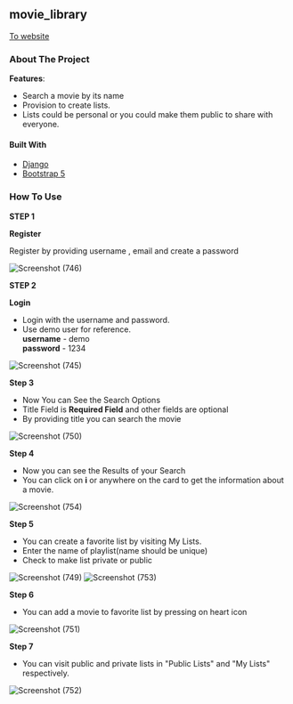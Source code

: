 
<h2>movie_library</h2>

<a href="https://aomine53-movie-library.herokuapp.com/">To website</a>

### About The Project

**Features**:

- Search a movie by its name
- Provision to create lists. 
- Lists could be personal or you could make them
  public to share with everyone.

#### Built With

- [Django](https://www.djangoproject.com)
- [Bootstrap 5](https://getbootstrap.com)

<!-- USAGE EXAMPLES -->

### How To Use

**STEP 1**

**Register**

Register by providing username , email and create a password  <br>

![Screenshot (746)](https://user-images.githubusercontent.com/55163186/195231103-64003b86-15cd-4a53-837b-25bee1bc9a9e.png)



**STEP 2**

**Login**
- Login with the username and password.
- Use demo user for reference. <br>
 **username** - demo <br>
**password** - 1234

![Screenshot (745)](https://user-images.githubusercontent.com/55163186/195231263-c8a28c0d-b795-45a7-85de-9a4ca611f8a0.png)



**Step 3**
- Now You can See the Search Options
- Title Field is **Required Field** and other fields are optional
- By providing title you can search the movie

![Screenshot (750)](https://user-images.githubusercontent.com/55163186/195231389-750142bb-70a5-4846-bd88-60bec192e53f.png)



**Step 4**
- Now you can see the Results of your Search
- You can click on **i** or anywhere on the card to get the information about a movie.

![Screenshot (754)](https://user-images.githubusercontent.com/55163186/195231434-b65ac685-110f-493e-8c1b-f987faf611de.png)


**Step 5**
- You can create a favorite list by visiting My Lists.   
- Enter the name of playlist(name should be unique)
- Check to make list private or public

![Screenshot (749)](https://user-images.githubusercontent.com/55163186/195232373-eed54975-74a0-434d-96ea-ccf968d7ebc6.png)
![Screenshot (753)](https://user-images.githubusercontent.com/55163186/195232338-76bdfbb3-6997-48bb-a2fb-7b526642b7f1.png)


**Step 6**
- You can add a movie to favorite list by pressing on heart icon

![Screenshot (751)](https://user-images.githubusercontent.com/55163186/195232171-0b085e93-75e0-41cd-844b-06a39645e7b0.png)



**Step 7**
- You can visit public and private lists in "Public Lists" and "My Lists" respectively.

![Screenshot (752)](https://user-images.githubusercontent.com/55163186/195232354-7c4ca4f7-0ffd-47aa-9912-4e630d6505b1.png)
